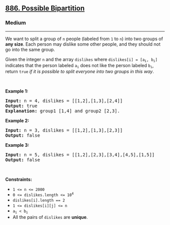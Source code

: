 <h2><a href="https://leetcode.com/problems/possible-bipartition/">886. Possible Bipartition</a></h2><h3>Medium</h3><hr><div data-read-aloud-multi-block="true"><p>We want to split a group of <code>n</code> people (labeled from <code>1</code> to <code>n</code>) into two groups of <strong>any size</strong>. Each person may dislike some other people, and they should not go into the same group.</p>

<p>Given the integer <code>n</code> and the array <code>dislikes</code> where <code>dislikes[i] = [a<sub>i</sub>, b<sub>i</sub>]</code> indicates that the person labeled <code>a<sub>i</sub></code> does not like the person labeled <code>b<sub>i</sub></code>, return <code>true</code> <em>if it is possible to split everyone into two groups in this way</em>.</p>

<p>&nbsp;</p>
<p><strong>Example 1:</strong></p>

<pre><strong>Input:</strong> n = 4, dislikes = [[1,2],[1,3],[2,4]]
<strong>Output:</strong> true
<strong>Explanation:</strong> group1 [1,4] and group2 [2,3].
</pre>

<p><strong>Example 2:</strong></p>

<pre><strong>Input:</strong> n = 3, dislikes = [[1,2],[1,3],[2,3]]
<strong>Output:</strong> false
</pre>

<p><strong>Example 3:</strong></p>

<pre><strong>Input:</strong> n = 5, dislikes = [[1,2],[2,3],[3,4],[4,5],[1,5]]
<strong>Output:</strong> false
</pre>

<p>&nbsp;</p>
<p><strong>Constraints:</strong></p>

<ul>
	<li><code>1 &lt;= n &lt;= 2000</code></li>
	<li><code>0 &lt;= dislikes.length &lt;= 10<sup style="">4</sup></code></li>
	<li><code>dislikes[i].length == 2</code></li>
	<li><code>1 &lt;= dislikes[i][j] &lt;= n</code></li>
	<li><code>a<sub>i</sub> &lt; b<sub>i</sub></code></li>
	<li>All the pairs of <code>dislikes</code> are <strong>unique</strong>.</li>
</ul>
</div>